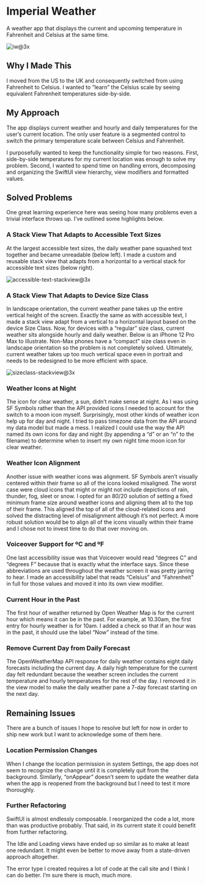 # Imperial Weather

A weather app that displays the current and upcoming temperature in Fahrenheit and Celsius at the same time.

![iw@3x](https://user-images.githubusercontent.com/16352712/142862543-5bc38ee7-c38e-4c8a-b1be-7e2ebdf3b495.png)

## Why I Made This

I moved from the US to the UK and consequently switched from using Fahrenheit to Celsius. I wanted to “learn” the Celsius scale by seeing equivalent Fahrenheit temperatures side-by-side.

## My Approach

The app displays current weather and hourly and daily temperatures for the user’s current location. The only user feature is a segmented control to switch the primary temperature scale between Celsius and Fahrenheit.

I purposefully wanted to keep the functionality simple for two reasons. First, side-by-side temperatures for my current location was enough to solve my problem. Second, I wanted to spend time on handling errors, decomposing and organizing the SwiftUI view hierarchy, view modifiers and formatted values.

## Solved Problems

One great learning experience here was seeing how many problems even a trivial interface throws up. I’ve outlined some highlights below.

### A Stack View That Adapts to Accessible Text Sizes

At the largest accessible text sizes, the daily weather pane squashed text together and became unreadable (below left). I made a custom and reusable stack view that adapts from a horizontal to a vertical stack for accessible text sizes (below right).

![accessible-text-stackview@3x](https://user-images.githubusercontent.com/16352712/135830154-6ca2c7b8-2e52-4469-979c-6e209ac055f6.png)

### A Stack View That Adapts to Device Size Class

In landscape orientation, the current weather pane takes up the entire vertical height of the screen. Exactly the same as with accessible text, I made a stack view adapt from a vertical to a horizontal layout based on the device Size Class. Now, for devices with a “regular” size class, current weather sits alongside hourly and daily weather. Below is an iPhone 12 Pro Max to illustrate. Non-Max phones have a “compact” size class even in landscape orientation so the problem is not completely solved. Ultimately, current weather takes up too much vertical space even in portrait and needs to be redesigned to be more efficient with space.

![sizeclass-stackview@3x](https://user-images.githubusercontent.com/16352712/135830349-4d1544e4-9766-443d-84f1-5ba564c40e09.png)

### Weather Icons at Night

The icon for clear weather, a sun, didn’t make sense at night. As I was using SF Symbols rather than the API provided icons I needed to account for the switch to a moon icon myself. Surprisingly, most other kinds of weather icon help up for day and night. I tried to pass timezone data from the API around my data model but made a mess. I realized I could use the way the API named its own icons for day and night (by appending a “d” or an “n” to the filename) to determine when to insert my own night time moon icon for clear weather.

### Weather Icon Alignment

Another issue with weather icons was alignment. SF Symbols aren’t visually centered within their frame so all of the icons looked misaligned. The worst case were cloud icons that might or might not include depictions of rain, thunder, fog, sleet or snow. I opted for an 80/20 solution of setting a fixed minimum frame size around weather icons and aligning them all to the top of their frame. This aligned the top of all of the cloud-related icons and solved the distracting level of misalignment although it’s not perfect. A more robust solution would be to align all of the icons visually within their frame and I chose not to invest time to do that over moving on. 

### Voiceover Support for ºC and ºF

One last accessibility issue was that Voiceover would read “degrees C” and “degrees F” because that is exactly what the interface says. Since these abbreviations are used throughout the weather screen it was pretty jarring to hear. I made an accessibility label that reads “Celsius” and “Fahrenheit” in full for those values and moved it into its own view modifier.

### Current Hour in the Past

The first hour of weather returned by Open Weather Map is for the current hour which means it can be in the past. For example, at 10.30am, the first entry for hourly weather is for 10am. I added a check so that if an hour was in the past, it should use the label “Now” instead of the time.

### Remove Current Day from Daily Forecast

The OpenWeatherMap API response for daily weather contains eight daily forecasts including the current day. A daily high temperature for the current day felt redundant because the weather screen includes the current temperature and hourly temperatures for the rest of the day. I removed it in the view model to make the daily weather pane a 7-day forecast starting on the next day.   

## Remaining Issues

There are a bunch of issues I hope to resolve but left for now in order to ship new work but I want to acknowledge some of them here.

### Location Permission Changes

When I change the location permission in system Settings, the app does not seem to recognize the change until it is completely quit from the background. Similarly, “onAppear” doesn’t seem to update the weather data when the app is reopened from the background but I need to test it more thoroughly.

### Further Refactoring

SwiftUI is almost endlessly composable. I reorganized the code a  lot, more than was productive probably. That said, in its current state it could benefit from further refactoring.

The Idle and Loading views have ended up so similar as to make at least one redundant. It might even be better to move away from a state-driven approach altogether. 

The error type I created requires a lot of code at the call site and I think I can do better. I’m sure there is much, much more.
